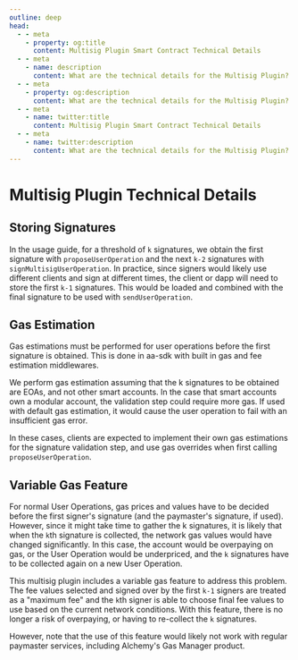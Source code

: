 ```yaml
---
outline: deep
head:
  - - meta
    - property: og:title
      content: Multisig Plugin Smart Contract Technical Details
  - - meta
    - name: description
      content: What are the technical details for the Multisig Plugin?
  - - meta
    - property: og:description
      content: What are the technical details for the Multisig Plugin?
  - - meta
    - name: twitter:title
      content: Multisig Plugin Smart Contract Technical Details
  - - meta
    - name: twitter:description
      content: What are the technical details for the Multisig Plugin?
---
```


# Multisig Plugin Technical Details

## Storing Signatures

In the usage guide, for a threshold of `k` signatures, we obtain the first signature with `proposeUserOperation` and the next `k-2` signatures with `signMultisigUserOperation`. In practice, since signers would likely use different clients and sign at different times, the client or dapp will need to store the first `k-1` signatures. This would be loaded and combined with the final signature to be used with `sendUserOperation`.

## Gas Estimation

Gas estimations must be performed for user operations before the first signature is obtained. This is done in aa-sdk with built in gas and fee estimation middlewares.

We perform gas estimation assuming that the k signatures to be obtained are EOAs, and not other smart accounts. In the case that smart accounts own a modular account, the validation step could require more gas. If used with default gas estimation, it would cause the user operation to fail with an insufficient gas error.

In these cases, clients are expected to implement their own gas estimations for the signature validation step, and use gas overrides when first calling `proposeUserOperation`.

## Variable Gas Feature

For normal User Operations, gas prices and values have to be decided before the first signer's signature (and the paymaster's signature, if used). However, since it might take time to gather the k signatures, it is likely that when the `k`th signature is collected, the network gas values would have changed significantly. In this case, the account would be overpaying on gas, or the User Operation would be underpriced, and the `k` signatures have to be collected again on a new User Operation.

This multisig plugin includes a variable gas feature to address this problem. The fee values selected and signed over by the first `k-1` signers are treated as a "maximum fee" and the `k`th signer is able to choose final fee values to use based on the current network conditions. With this feature, there is no longer a risk of overpaying, or having to re-collect the `k` signatures.

However, note that the use of this feature would likely not work with regular paymaster services, including Alchemy's Gas Manager product.